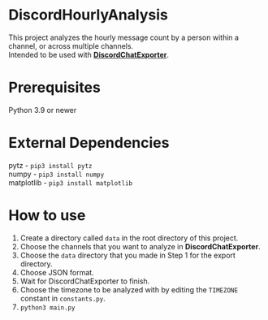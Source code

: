 # DiscordHourlyAnalysis
This project analyzes the hourly message count by a person within a channel, or across multiple channels.  
Intended to be used with **[DiscordChatExporter](https://github.com/Tyrrrz/DiscordChatExporter)**.

# Prerequisites
Python 3.9 or newer

# External Dependencies
pytz - `pip3 install pytz`  
numpy - `pip3 install numpy`  
matplotlib - `pip3 install matplotlib`

# How to use
1. Create a directory called `data` in the root directory of this project.
2. Choose the channels that you want to analyze in **DiscordChatExporter**.
3. Choose the `data` directory that you made in Step 1 for the export directory.
4. Choose JSON format.
5. Wait for DiscordChatExporter to finish.
6. Choose the timezone to be analyzed with by editing the `TIMEZONE` constant in `constants.py`.
7. `python3 main.py`